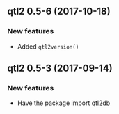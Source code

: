 ## qtl2 0.5-6 (2017-10-18)

### New features

- Added `qtl2version()`


## qtl2 0.5-3 (2017-09-14)

### New features

- Have the package import [qtl2db](https://github.com/rqtl/qtl2db)
